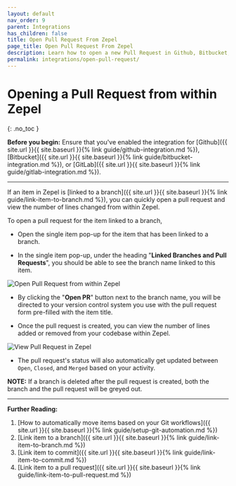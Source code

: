 ```yaml
---
layout: default
nav_order: 9
parent: Integrations
has_children: false
title: Open Pull Request From Zepel
page_title: Open Pull Request From Zepel
description: Learn how to open a new Pull Request in Github, Bitbucket, or Gitlab using Zepel's UI.
permalink: integrations/open-pull-request/
---
```

# Opening a Pull Request from within Zepel
{: .no_toc }

__Before you begin:__ Ensure that you've enabled the integration for [Github]({{ site.url }}{{ site.baseurl }}{% link guide/github-integration.md %}), [Bitbucket]({{ site.url }}{{ site.baseurl }}{% link guide/bitbucket-integration.md %}), or [GitLab]({{ site.url }}{{ site.baseurl }}{% link guide/gitlab-integration.md %}).

---

If an item in Zepel is [linked to a branch]({{ site.url }}{{ site.baseurl }}{% link guide/link-item-to-branch.md %}), you can quickly open a pull request and view the number of lines changed from within Zepel.

To open a pull request for the item linked to a branch,

- Open the single item pop-up for the item that has been linked to a branch.

- In the single item pop-up, under the heading "**Linked Branches and Pull Requests**", you should be able to see the branch name linked to this item.

![Open Pull Request from within Zepel](/guide/assets/uploads/zepel-open-pull-request.png "Open Pull Request")

- By clicking the "**Open PR**" button next to the branch name, you will be directed to your version control system you use with the pull request form pre-filled with the item title.

- Once the pull request is created, you can view the number of lines added or removed from your codebase within Zepel.

![View Pull Request in Zepel](/guide/assets/uploads/zepel-pull-request-opened.png "View Pull Request")

- The pull request's status will also automatically get updated between ```Open```, ```Closed```, and ```Merged``` based on your activity.

**NOTE:** If a branch is deleted after the pull request is created, both the branch and the pull request will be greyed out.

---

__Further Reading:__ 

1. [How to automatically move items based on your Git workflows]({{ site.url }}{{ site.baseurl }}{% link guide/setup-git-automation.md %})
1. [Link item to a branch]({{ site.url }}{{ site.baseurl }}{% link guide/link-item-to-branch.md %})
1. [Link item to commit]({{ site.url }}{{ site.baseurl }}{% link guide/link-item-to-commit.md %})
1. [Link item to a pull request]({{ site.url }}{{ site.baseurl }}{% link guide/link-item-to-pull-request.md %})